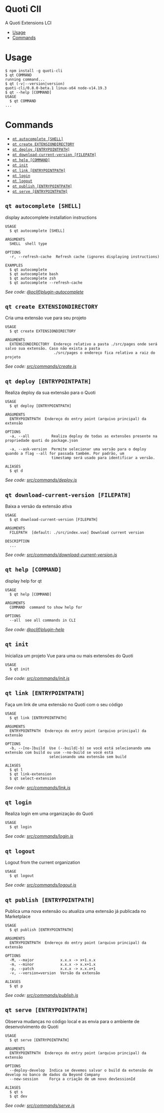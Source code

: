 Quoti ClI
=====

A Quoti Extensions LCI

<!-- toc -->
* [Usage](#usage)
* [Commands](#commands)
<!-- tocstop -->
# Usage
<!-- usage -->
```sh-session
$ npm install -g quoti-cli
$ qt COMMAND
running command...
$ qt (-v|--version|version)
quoti-cli/0.8.0-beta.1 linux-x64 node-v14.19.3
$ qt --help [COMMAND]
USAGE
  $ qt COMMAND
...
```
<!-- usagestop -->
# Commands
<!-- commands -->
* [`qt autocomplete [SHELL]`](#qt-autocomplete-shell)
* [`qt create EXTENSIONDIRECTORY`](#qt-create-extensiondirectory)
* [`qt deploy [ENTRYPOINTPATH]`](#qt-deploy-entrypointpath)
* [`qt download-current-version [FILEPATH]`](#qt-download-current-version-filepath)
* [`qt help [COMMAND]`](#qt-help-command)
* [`qt init`](#qt-init)
* [`qt link [ENTRYPOINTPATH]`](#qt-link-entrypointpath)
* [`qt login`](#qt-login)
* [`qt logout`](#qt-logout)
* [`qt publish [ENTRYPOINTPATH]`](#qt-publish-entrypointpath)
* [`qt serve [ENTRYPOINTPATH]`](#qt-serve-entrypointpath)

## `qt autocomplete [SHELL]`

display autocomplete installation instructions

```
USAGE
  $ qt autocomplete [SHELL]

ARGUMENTS
  SHELL  shell type

OPTIONS
  -r, --refresh-cache  Refresh cache (ignores displaying instructions)

EXAMPLES
  $ qt autocomplete
  $ qt autocomplete bash
  $ qt autocomplete zsh
  $ qt autocomplete --refresh-cache
```

_See code: [@oclif/plugin-autocomplete](https://github.com/oclif/plugin-autocomplete/blob/v1.3.0/src/commands/autocomplete/index.ts)_

## `qt create EXTENSIONDIRECTORY`

Cria uma extensão vue para seu projeto

```
USAGE
  $ qt create EXTENSIONDIRECTORY

ARGUMENTS
  EXTENSIONDIRECTORY  Endereço relativo a pasta ./src/pages onde será salvo sua extensão. Caso não exista a pasta
                      ./src/pages o endereço fica relativo a raiz do projeto
```

_See code: [src/commands/create.js](https://github.com/byndcloud/quoti-cli/blob/v0.8.0-beta.1/src/commands/create.js)_

## `qt deploy [ENTRYPOINTPATH]`

Realiza deploy da sua extensão para o Quoti

```
USAGE
  $ qt deploy [ENTRYPOINTPATH]

ARGUMENTS
  ENTRYPOINTPATH  Endereço do entry point (arquivo principal) da extensão

OPTIONS
  -a, --all          Realiza deploy de todas as extensões presente na propriedade quoti do package.json

  -a, --ask-version  Permite selecionar uma versão para o deploy quando a flag --all for passada também. Por padrão, um
                     timestamp será usado para identificar a versão.

ALIASES
  $ qt d
```

_See code: [src/commands/deploy.js](https://github.com/byndcloud/quoti-cli/blob/v0.8.0-beta.1/src/commands/deploy.js)_

## `qt download-current-version [FILEPATH]`

Baixa a versão da extensão ativa

```
USAGE
  $ qt download-current-version [FILEPATH]

ARGUMENTS
  FILEPATH  [default: ./src/index.vue] Download current version

DESCRIPTION
  ...
```

_See code: [src/commands/download-current-version.js](https://github.com/byndcloud/quoti-cli/blob/v0.8.0-beta.1/src/commands/download-current-version.js)_

## `qt help [COMMAND]`

display help for qt

```
USAGE
  $ qt help [COMMAND]

ARGUMENTS
  COMMAND  command to show help for

OPTIONS
  --all  see all commands in CLI
```

_See code: [@oclif/plugin-help](https://github.com/oclif/plugin-help/blob/v3.2.18/src/commands/help.ts)_

## `qt init`

Inicializa um projeto Vue para uma ou mais extensões do Quoti

```
USAGE
  $ qt init
```

_See code: [src/commands/init.js](https://github.com/byndcloud/quoti-cli/blob/v0.8.0-beta.1/src/commands/init.js)_

## `qt link [ENTRYPOINTPATH]`

Faça um link de uma extensão no Quoti com o seu código

```
USAGE
  $ qt link [ENTRYPOINTPATH]

ARGUMENTS
  ENTRYPOINTPATH  Endereço do entry point (arquivo principal) da extensão

OPTIONS
  -b, --[no-]build  Use (--build|-b) se você está selecionando uma extensão com build ou use --no-build se você está
                    selecionando uma extensão sem build

ALIASES
  $ qt l
  $ qt link-extension
  $ qt select-extension
```

_See code: [src/commands/link.js](https://github.com/byndcloud/quoti-cli/blob/v0.8.0-beta.1/src/commands/link.js)_

## `qt login`

Realiza login em uma organização do Quoti

```
USAGE
  $ qt login
```

_See code: [src/commands/login.js](https://github.com/byndcloud/quoti-cli/blob/v0.8.0-beta.1/src/commands/login.js)_

## `qt logout`

Logout from the current organization

```
USAGE
  $ qt logout
```

_See code: [src/commands/logout.js](https://github.com/byndcloud/quoti-cli/blob/v0.8.0-beta.1/src/commands/logout.js)_

## `qt publish [ENTRYPOINTPATH]`

Publica uma nova extensão ou atualiza uma extensão já publicada no Marketplace

```
USAGE
  $ qt publish [ENTRYPOINTPATH]

ARGUMENTS
  ENTRYPOINTPATH  Endereço do entry point (arquivo principal) da extensão

OPTIONS
  -M, --major            x.x.x -> x+1.x.x
  -m, --minor            x.x.x -> x.x+1.x
  -p, --patch            x.x.x -> x.x.x+1
  -v, --version=version  Versão da extensão

ALIASES
  $ qt p
```

_See code: [src/commands/publish.js](https://github.com/byndcloud/quoti-cli/blob/v0.8.0-beta.1/src/commands/publish.js)_

## `qt serve [ENTRYPOINTPATH]`

Observa mudanças no código local e as envia para o ambiente de desenvolvimento do Quoti

```
USAGE
  $ qt serve [ENTRYPOINTPATH]

ARGUMENTS
  ENTRYPOINTPATH  Endereço do entry point (arquivo principal) da extensão

OPTIONS
  --deploy-develop  Indica se devemos salvar o build da extensão de develop no banco de dados da Beyond Company
  --new-session     Força a criação de um novo devSessionId

ALIASES
  $ qt s
  $ qt dev
```

_See code: [src/commands/serve.js](https://github.com/byndcloud/quoti-cli/blob/v0.8.0-beta.1/src/commands/serve.js)_
<!-- commandsstop -->
